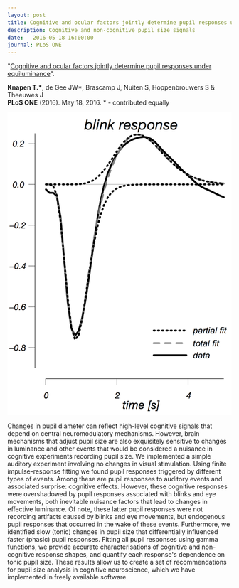 ```yaml
---
layout: post
title: Cognitive and ocular factors jointly determine pupil responses under equiluminance
description: Cognitive and non-cognitive pupil size signals
date:   2016-05-18 16:00:00
journal: PLoS ONE
---
```


"<a href="http://dx.doi.org/10.1371/journal.pone.0155574" target="_blank" alt="Cognitive and ocular factors jointly determine pupil responses under equiluminance" >Cognitive and ocular factors jointly determine pupil responses under equiluminance</a>". 

<strong>Knapen T.\*</strong>, de Gee JW*, Brascamp J, Nuiten S, Hoppenbrouwers S & Theeuwes J<br /> 
<strong>PLoS ONE</strong> (2016). May 18, 2016. * - contributed equally

<img class="col one right" src="/img/publications/blink_pupil.png">

Changes in pupil diameter can reflect high-level cognitive signals that depend on central neuromodulatory mechanisms. However, brain mechanisms that adjust pupil size are also exquisitely sensitive to changes in luminance and other events that would be considered a nuisance in cognitive experiments recording pupil size. We implemented a simple auditory experiment involving no changes in visual stimulation. Using finite impulse-response fitting we found pupil responses triggered by different types of events. Among these are pupil responses to auditory events and associated surprise: cognitive effects. However, these cognitive responses were overshadowed by pupil responses associated with blinks and eye movements, both inevitable nuisance factors that lead to changes in effective luminance. Of note, these latter pupil responses were not recording artifacts caused by blinks and eye movements, but endogenous pupil responses that occurred in the wake of these events. Furthermore, we identified slow (tonic) changes in pupil size that differentially influenced faster (phasic) pupil responses. Fitting all pupil responses using gamma functions, we provide accurate characterisations of cognitive and non-cognitive response shapes, and quantify each response's dependence on tonic pupil size. These results allow us to create a set of recommendations for pupil size analysis in cognitive neuroscience, which we have implemented in freely available software.